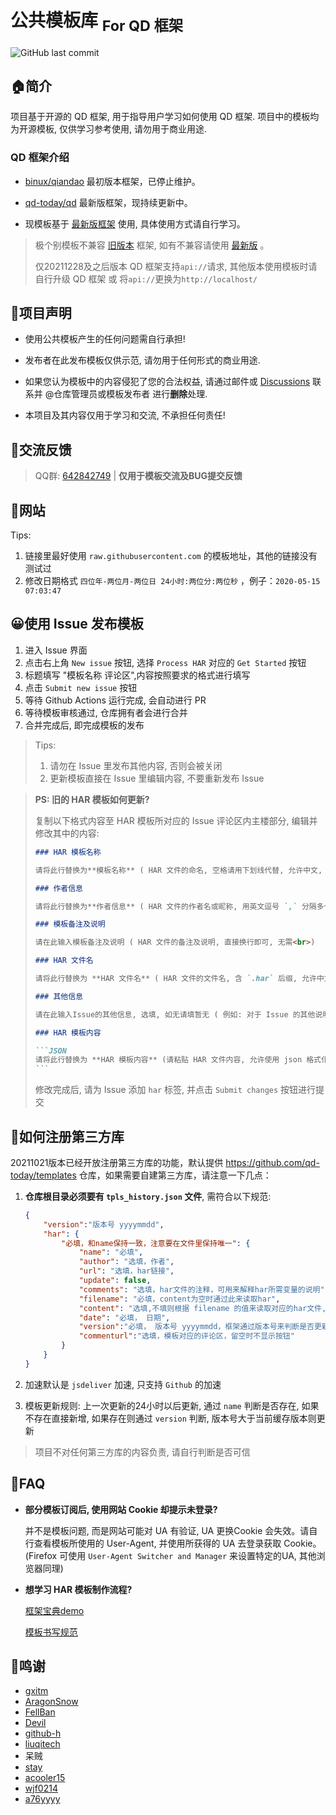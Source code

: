 # 公共模板库 <sub>For QD 框架</sub>

![GitHub last commit](https://img.shields.io/github/last-commit/qd-today/templates.svg?style=popout-square)

## 🏠简介

项目基于开源的 QD 框架, 用于指导用户学习如何使用 QD 框架. 项目中的模板均为开源模板, 仅供学习参考使用, 请勿用于商业用途.

### QD 框架介绍

- [binux/qiandao](https://github.com/binux/qiandao) 最初版本框架，已停止维护。

- [qd-today/qd](https://github.com/qd-today/qd)  最新版框架，现持续更新中。

- 现模板基于 [最新版框架](https://github.com/qd-today/qd) 使用, 具体使用方式请自行学习。

> 极个别模板不兼容 [旧版本](https://github.com/binux/qiandao) 框架, 如有不兼容请使用 [最新版](https://github.com/qd-today/qd) 。
>
> 仅20211228及之后版本 QD 框架支持`api://`请求, 其他版本使用模板时请自行升级 QD 框架 或 将`api://`更换为`http://localhost/`

## 📢项目声明

- 使用公共模板产生的任何问题需自行承担!

- 发布者在此发布模板仅供示范, 请勿用于任何形式的商业用途.

- 如果您认为模板中的内容侵犯了您的合法权益, 请通过邮件或 [Discussions](https://github.com/qd-today/templates/discussions) 联系并 @仓库管理员或模板发布者 进行**删除**处理.

- 本项目及其内容仅用于学习和交流, 不承担任何责任!

## 💭交流反馈

> QQ群: [642842749](https://jq.qq.com/?_wv=1027&k=PXZcLlO1) | **仅用于模板交流及BUG提交反馈**

## 🏁网站

Tips:

1. 链接里最好使用 `raw.githubusercontent.com` 的模板地址，其他的链接没有测试过
2. 修改日期格式 `四位年-两位月-两位日 24小时:两位分:两位秒` ，例子：`2020-05-15 07:03:47`

## 😀使用 Issue 发布模板

1. 进入 Issue 界面
2. 点击右上角 `New issue` 按钮, 选择 `Process HAR` 对应的 `Get Started` 按钮
3. 标题填写 "模板名称 评论区",内容按照要求的格式进行填写
4. 点击 `Submit new issue` 按钮
5. 等待 Github Actions 运行完成, 会自动进行 PR
6. 等待模板审核通过, 仓库拥有者会进行合并
7. 合并完成后, 即完成模板的发布

> Tips:
>
> 1. 请勿在 Issue 里发布其他内容, 否则会被关闭
> 2. 更新模板直接在 Issue 里编辑内容, 不要重新发布 Issue

> **PS: 旧的 HAR 模板如何更新?**
>
> 复制以下格式内容至 HAR 模板所对应的 Issue 评论区内主楼部分, 编辑并修改其中的内容:
>
> ~~~markdown
> ### HAR 模板名称
>
> 请将此行替换为**模板名称** ( HAR 文件的命名, 空格请用下划线代替, 允许中文, 请勿使用括号等特殊字符)
>
> ### 作者信息
>
> 请将此行替换为**作者信息** ( HAR 文件的作者名或昵称, 用英文逗号 `,` 分隔多个作者, 请勿使用括号等特殊字符)
>
> ### 模板备注及说明
>
> 请在此输入模板备注及说明 ( HAR 文件的备注及说明, 直接换行即可, 无需<br>)
>
> ### HAR 文件名
>
> 请将此行替换为 **HAR 文件名** ( HAR 文件的文件名, 含 `.har` 后缀, 允许中文, 请勿使用括号等特殊字符)
>
> ### 其他信息
>
> 请在此输入Issue的其他信息, 选填, 如无请填暂无 ( 例如: 对于 Issue 的其他说明 )
>
> ### HAR 模板内容
>
> ```JSON
> 请将此行替换为 **HAR 模板内容** (请粘贴 HAR 文件内容, 允许使用 json 格式化工具进行格式化后再粘贴)
> ```
>
> ~~~
>
> 修改完成后, 请为 Issue 添加 `har` 标签, 并点击 `Submit changes` 按钮进行提交

## 📄如何注册第三方库

20211021版本已经开放注册第三方库的功能，默认提供 <https://github.com/qd-today/templates> 仓库，如果需要自建第三方库，请注意一下几点：

1. **仓库根目录必须要有 `tpls_history.json` 文件**, 需符合以下规范:

    ```JSON
    {
        "version":"版本号 yyyymmdd",
        "har": {
            "必填，和name保持一致，注意要在文件里保持唯一": {
                "name": "必填",
                "author": "选填，作者",
                "url": "选填，har链接",
                "update": false,
                "comments": "选填，har文件的注释，可用来解释har所需变量的说明",
                "filename": "必填，content为空时通过此来读取har",
                "content": "选填,不填则根据 filename 的值来读取对应的har文件,默认为base64编码",
                "date": "必填， 日期",
                "version":"必填， 版本号 yyyymmdd，框架通过版本号来判断是否更新模板",
                "commenturl":"选填，模板对应的评论区，留空时不显示按钮"
            }
        }
    }
    ```

2. 加速默认是 `jsdeliver` 加速, 只支持 `Github` 的加速
3. 模板更新规则: 上一次更新的24小时以后更新, 通过 `name` 判断是否存在, 如果不存在直接新增, 如果存在则通过 `version` 判断, 版本号大于当前缓存版本则更新

> 项目不对任何第三方库的内容负责, 请自行判断是否可信

## 💬FAQ

- **部分模板订阅后, 使用网站 Cookie 却提示未登录?**

    并不是模板问题, 而是网站可能对 UA 有验证, UA 更换Cookie 会失效。请自行查看模板所使用的 User-Agent, 并使用所获得的 UA 去登录获取 Cookie。(Firefox 可使用 `User-Agent Switcher and Manager` 来设置特定的UA, 其他浏览器同理)

- **想学习 HAR 模板制作流程?**

    [框架宝典demo](https://www.bilibili.com/video/BV1ox411C7RT)

    [模板书写规范](https://github.com/github-h/qiandao-templates/blob/self-bak/README.md)

## 💝鸣谢

- [gxitm](https://github.com/gxitm)
- [AragonSnow](https://github.com/AragonSnow)
- [FellBan](https://github.com/FellBan)
- [Devil](https://github.com/q123458384)
- [github-h](https://github.com/github-h)
- [liuqitech](https://github.com/liuqitoday)
- 呆贼
- [stay](https://gitee.com/qypw)
- [acooler15](https://github.com/acooler15)
- [wjf0214](https://github.com/wjf0214)
- [a76yyyy](https://github.com/a76yyyy)
